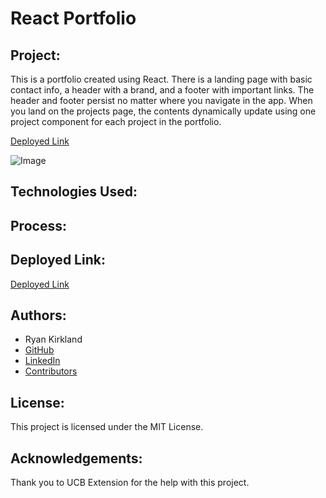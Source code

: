 # React Portfolio

## Project:

This is a portfolio created using React. There is a landing page with basic contact info, a header with a brand, and a footer with important links. The header and footer persist no matter where you navigate in the app. When you land on the projects page, the contents dynamically update using one project component for each project in the portfolio.

[Deployed Link]()

![Image]()

## Technologies Used:



## Process:



## Deployed Link:

[Deployed Link]()

## Authors:

- Ryan Kirkland
- [GitHub](https://github.com/RyanKirkland86)
- [LinkedIn](https://www.linkedin.com/in/ryan-kirkland-619942200/)
- [Contributors](https://bootcamp.berkeley.edu/coding/)

## License:

This project is licensed under the MIT License.

## Acknowledgements:

Thank you to UCB Extension for the help with this project.
